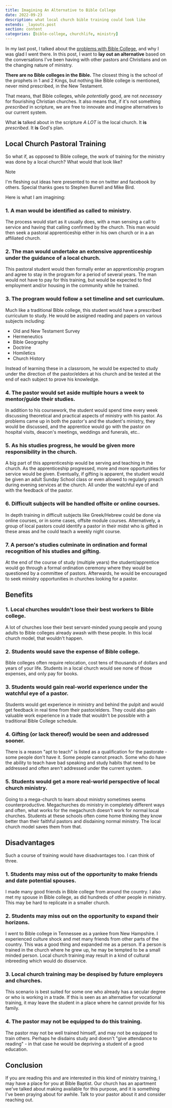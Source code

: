 ```yaml
---
title: Imagining An Alternative to Bible College 
date: 2022-09-23
description: what local church bible training could look like
extends: _layouts.post
section: content
categories: [bible-college, churchlife, ministry]
---
```


In my last post, I talked about the [problems with Bible College](https://pastorryanhayden.com/blog/whats-wrong-and-right-about-bible-college-and-some-tips-for-going/), and why I was glad I went there.  In this post, I want to **lay out an alternative** based on the conversations I've been having with other pastors and Christians and on the changing nature of ministry.

**There are no Bible colleges in the Bible.**  The closest thing is the school of the prophets in 1 and 2 Kings, but nothing like Bible college is mentioned, never mind prescribed, in the New Testament.

That means, that Bible colleges, while *potentially* good, are not *necessary* for flourishing Christian churches. It also means that, if it's not something *prescribed* in scripture, we are free to innovate and imagine alternatives to our current system.

What **is** talked about in the scripture *A LOT* is the local church.  It **is** *prescribed*. It **is** God's plan.  

## Local Church Pastoral Training

So what if, as opposed to Bible college, the work of training for the ministry was done by a local church?  What would that look like?  

> [!note]
> I'm fleshing out ideas here presented to me on twitter and facebook by others.  Special thanks goes to Stephen Burrell and Mike Bird.

Here is what I am imagining:

### 1. A man would be identified as called to ministry.
The process would start as it usually does, with a man sensing a call to service and having that calling confirmed by the church.  This man would then seek a pastoral apprenticeship either in his own church or in a an affiliated church.

### 2. The man would undertake an extensive apprenticeship under the guidance of a local church.
This pastoral student would then formally enter an apprenticeship program and agree to stay in the program for a period of several years.  The man would not have to pay for this training, but would be expected to find employment and/or housing in the community while he trained.

### 3. The program would follow a set timeline and set curriculum.
Much like a traditional Bible college, this student would have a prescribed curriculum to study.  He would be assigned reading and papers on various subjects including:

- Old and New Testament Survey
- Hermeneutics
- Bible Geography
- Doctrine
- Homiletics
- Church History

Instead of learning these in a classroom, he would be expected to study under the direction of the pastor/elders at his church and be tested at the end of each subject to prove his knowledge.

### 4. The pastor would set aside multiple hours a week to mentor/guide their studies.

In addition to his coursework, the student would spend time every week discussing theoretical and practical aspects of ministry with his pastor.  As problems came up in both the pastor's and the student's ministry, they would be discussed, and the apprentice would go with the pastor on hospital visits, deacon's meetings, weddings and funerals, etc..

### 5. As his studies progress, he would be given more responsibility in the church.

A big part of this apprenticeship would be serving and teaching in the church.  As the apprenticeship progressed, more and more opportunities for service would be given.  Eventually, if gifting is apparent, the student would be given an adult Sunday School class or even allowed to regularly preach during evening services at the church.  All under the watchful eye of and with the feedback of the pastor.

### 6. Difficult subjects will be handled offsite or online courses.

In depth training in difficult subjects like Greek/Hebrew could be done via online courses, or in some cases, offsite module courses.  Alternatively, a group of local pastors could identify a pastor in their midst who is gifted in these areas and he could teach a weekly night course.

### 7. A person's studies culminate in ordination and formal recognition of his studies and gifting.

At the end of the course of study (multiple years) the student/apprentice would go through a formal ordination ceremony where they would be questioned by a committee of pastors.  Afterwards, he would be encouraged to seek ministry opportunities in churches looking for a pastor.

## Benefits

### 1. Local churches wouldn't lose their best workers to Bible college.
A lot of churches lose their best servant-minded young people and young adults to Bible colleges already awash with these people.  In this local church model, that wouldn't happen.

### 2. Students would save the expense of Bible college.
Bible colleges often require relocation, cost tens of thousands of dollars and years of your life.  Students in a local church would see none of those expenses, and only pay for books.  

### 3. Students would gain real-world experience under the watchful eye of a pastor.
Students would get experience in ministry and behind the pulpit and would get feedback in real time from their pastor/elders.  They could also gain valuable work experience in a trade that wouldn't be possible with a traditional Bible College schedule.

### 4. Gifting (or lack thereof) would be seen and addressed sooner.

There is a reason "apt to teach" is listed as a qualification for the pastorate - some people don't have it.  Some people cannot preach.   Some who do have the ability to teach have bad speaking and study habits that need to be addressed and often aren't addressed under the current system.  

### 5. Students would get a more real-world perspective of local church ministry.
Going to a mega-church to learn about ministry sometimes seems counterproductive.  Megachurches do ministry in completely different ways and often, what works for the megachurch doesn't work for normal local churches.  Students at these schools often come home thinking they know better than their faithful pastors and disdaining normal ministry.  The local church model saves them from that.


## Disadvantages
Such a course of training would have disadvantages too.  I can think of three.

### 1. Students may miss out of the opportunity to make friends and date potential spouses.

I made many good friends in Bible college from around the country. I also met my spouse in Bible college, as did hundreds of other people in ministry.  This may be hard to replicate in a smaller church.

### 2. Students may miss out on the opportunity to expand their horizons.
I went to Bible college in Tennessee as a yankee from New Hampshire.  I experienced culture shock and met many friends from other parts of the country.  This was a good thing and expanded me as a person.  If a person is trained in the church where he grew up, he may be tempted to be a small minded person.  Local church training may result in a kind of cultural inbreeding which would do disservice.

### 3. Local church training may be despised by future employers and churches.

This scenario is best suited for some one who already has a secular degree or who is working in a trade.  If this is seen as an alternative for vocational training, it may leave the student in a place where he cannot provide for his family.

### 4. The pastor may not be equipped to do this training.

The pastor may not be well trained himself, and may not be equipped to train others.  Perhaps he disdains study and doesn't "give attendance to reading" - in that case he would be depriving a student of a good education.

## Conclusion 

If you are reading this and are interested in this kind of ministry training, I may have a place for you at Bible Baptist.  Our church has an apartment we've talked about making available for this purpose, and it is something I've been praying about for awhile.  Talk to your pastor about it and consider reaching out.
